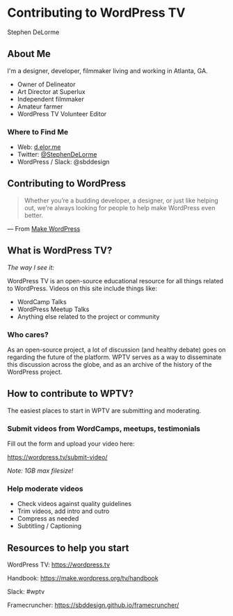 # Contributing to WordPress TV
Stephen DeLorme



## About Me

I'm a designer, developer, filmmaker living and working in Atlanta, GA.

- Owner of Delineator
- Art Director at Superlux
- Independent filmmaker
- Amateur farmer
- WordPress TV Volunteer Editor

### Where to Find Me
- Web: [d.elor.me](https://d.elor.me)
- Twitter: [@StephenDeLorme](https://twitter.com/stephendelorme)
- WordPress / Slack: @sbddesign



## Contributing to WordPress

> Whether you’re a budding developer, a designer, or just like helping out, we’re always looking for people to help make WordPress even better.

&mdash; From [Make WordPress](https://make.wordpress.org)



## What is WordPress TV?

*The way I see it:*

WordPress TV is an open-source educational resource for all things related to WordPress. Videos on this site include things like:

- WordCamp Talks
- WordPress Meetup Talks
- Anything else related to the project or community

### Who cares?

As an open-source project, a lot of discussion (and healthy debate) goes on regarding the future of the platform. WPTV serves as a way to disseminate this discussion across the globe, and as an archive of the history of the WordPress project.



## How to contribute to WPTV?

The easiest places to start in WPTV are submitting and moderating.

### Submit videos from WordCamps, meetups, testimonials

Fill out the form and upload your video here:

https://wordpress.tv/submit-video/

*Note: 1GB max filesize!*

### Help moderate videos

- Check videos against quality guidelines
- Trim videos, add intro and outro
- Compress as needed
- Subtitling / Captioning



## Resources to help you start

WordPress TV: https://wordpress.tv

Handbook: https://make.wordpress.org/tv/handbook

Slack: #wptv

Framecruncher: https://sbddesign.github.io/framecruncher/